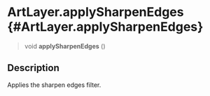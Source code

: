 ArtLayer.applySharpenEdges {#ArtLayer.applySharpenEdges}
==========================

> void **applySharpenEdges** ()

Description
-----------

Applies the sharpen edges filter.

